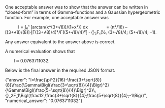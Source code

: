One acceptable answer was to show that the answer can be written in “closed‐form” in terms of Gamma–functions and a Gaussian hypergeometric function. For example, one acceptable answer was

   I = ∫₀¹ [arctan(x^(3+√8))/(1+x²)] dx 
    = (π²/16) – [(3+√8)/(8)]·[Γ((3+√8)/4)²/Γ((5+√8)/4)²] · {}₂F₁(½, (3+√8)/4; (5+√8)/4; –1).

Any answer equivalent to the answer above is correct.

A numerical evaluation shows that

  I ≈ 0.0763711032.

Below is the final answer in the required JSON format.

{"answer": "I=\\frac{\\pi^2}{16}-\\frac{3+\\sqrt{8}}{8}\\frac{\\Gamma\\Bigl(\\frac{3+\\sqrt{8}}{4}\\Bigr)^2}{\\Gamma\\Bigl(\\frac{5+\\sqrt{8}}{4}\\Bigr)^2}\\,{}_2F_1\\Bigl(\\frac12,\\frac{3+\\sqrt{8}}{4};\\frac{5+\\sqrt{8}}{4};-1\\Bigr)", "numerical_answer": "0.0763711032"}